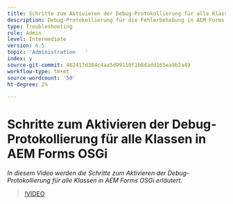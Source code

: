 ```yaml
---
title: Schritte zum Aktivieren der Debug-Protokollierung für alle Klassen in AEM Forms OSGi
description: Debug-Protokollierung für die Fehlerbehebung in AEM Forms OSGi konfigurieren
type: Troubleshooting
role: Admin
level: Intermediate
version: 6.5
topic: 'Administration   '
index: y
source-git-commit: 462417d384c4aa5d99110f1b8dadd165ea9b2a49
workflow-type: tm+mt
source-wordcount: '50'
ht-degree: 2%

---
```




# Schritte zum Aktivieren der Debug-Protokollierung für alle Klassen in AEM Forms OSGi

*In diesem Video werden die Schritte zum Aktivieren der Debug-Protokollierung für alle Klassen in AEM Forms OSGi erläutert.*

>[!VIDEO](https://video.tv.adobe.com/v/335521?quality=9&learn=on)